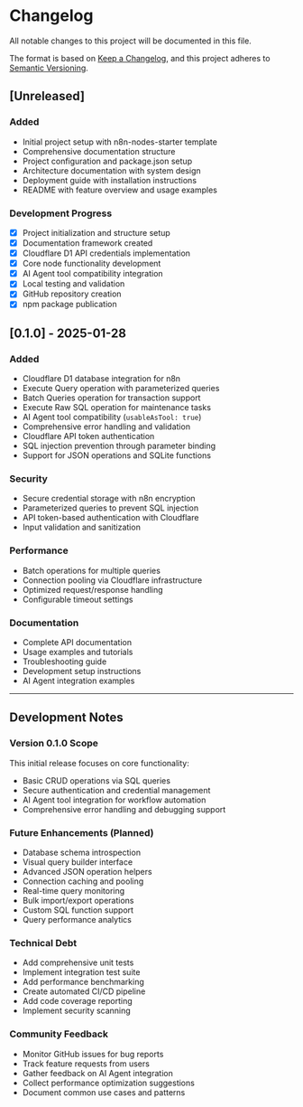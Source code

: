 # Changelog

All notable changes to this project will be documented in this file.

The format is based on [Keep a Changelog](https://keepachangelog.com/en/1.0.0/),
and this project adheres to [Semantic Versioning](https://semver.org/spec/v2.0.0.html).

## [Unreleased]

### Added
- Initial project setup with n8n-nodes-starter template
- Comprehensive documentation structure
- Project configuration and package.json setup
- Architecture documentation with system design
- Deployment guide with installation instructions
- README with feature overview and usage examples

### Development Progress
- [x] Project initialization and structure setup
- [x] Documentation framework created
- [x] Cloudflare D1 API credentials implementation
- [x] Core node functionality development
- [x] AI Agent tool compatibility integration
- [x] Local testing and validation
- [x] GitHub repository creation
- [x] npm package publication

## [0.1.0] - 2025-01-28

### Added
- Cloudflare D1 database integration for n8n
- Execute Query operation with parameterized queries
- Batch Queries operation for transaction support
- Execute Raw SQL operation for maintenance tasks
- AI Agent tool compatibility (`usableAsTool: true`)
- Comprehensive error handling and validation
- Cloudflare API token authentication
- SQL injection prevention through parameter binding
- Support for JSON operations and SQLite functions

### Security
- Secure credential storage with n8n encryption
- Parameterized queries to prevent SQL injection
- API token-based authentication with Cloudflare
- Input validation and sanitization

### Performance
- Batch operations for multiple queries
- Connection pooling via Cloudflare infrastructure
- Optimized request/response handling
- Configurable timeout settings

### Documentation
- Complete API documentation
- Usage examples and tutorials
- Troubleshooting guide
- Development setup instructions
- AI Agent integration examples

---

## Development Notes

### Version 0.1.0 Scope
This initial release focuses on core functionality:
- Basic CRUD operations via SQL queries
- Secure authentication and credential management
- AI Agent tool integration for workflow automation
- Comprehensive error handling and debugging support

### Future Enhancements (Planned)
- Database schema introspection
- Visual query builder interface
- Advanced JSON operation helpers
- Connection caching and pooling
- Real-time query monitoring
- Bulk import/export operations
- Custom SQL function support
- Query performance analytics

### Technical Debt
- Add comprehensive unit tests
- Implement integration test suite
- Add performance benchmarking
- Create automated CI/CD pipeline
- Add code coverage reporting
- Implement security scanning

### Community Feedback
- Monitor GitHub issues for bug reports
- Track feature requests from users
- Gather feedback on AI Agent integration
- Collect performance optimization suggestions
- Document common use cases and patterns